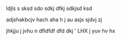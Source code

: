 ldjls
s sksd sdo sdkj dfkj sdkjsd ksd

adjshakbcjv hach aha h j au asjs  sjdvj zj


jhkjju j jvhu n dfldfdf dfd dkj
'
LHX j yuv hv hx 
